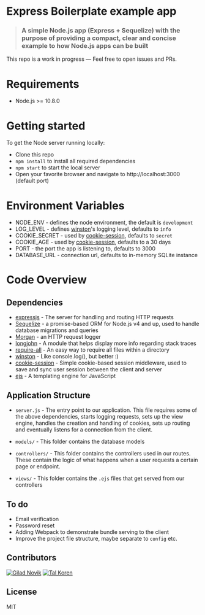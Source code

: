# Express Boilerplate example app

> ### A simple Node.js app (Express + Sequelize) with the purpose of providing a compact, clear and concise example to how Node.js apps can be built

This repo is a work in progress — Feel free to open issues and PRs.

# Requirements

-   Node.js >= 10.8.0

# Getting started

To get the Node server running locally:

-   Clone this repo
-   `npm install` to install all required dependencies
-   `npm start` to start the local server
-   Open your favorite browser and navigate to http://localhost:3000 (default port)

# Environment Variables

-   NODE_ENV - defines the node environment, the default is `development`
-   LOG_LEVEL - defines [winston](https://github.com/winstonjs/winston#logging-levels)'s logging level, defaults to `info`
-   COOKIE_SECRET - used by [cookie-session](https://github.com/expressjs/cookie-session#secret), defaults to `secret`
-   COOKIE_AGE - used by [cookie-session](https://github.com/expressjs/cookie-session#cookie-options), defaults to a 30 days
-   PORT - the port the app is listening to, defaults to 3000
-   DATABASE_URL - connection url, defaults to in-memory SQLite instance

# Code Overview

## Dependencies

-   [expressjs](https://github.com/expressjs/express) - The server for handling and routing HTTP requests
-   [Sequelize](http://docs.sequelizejs.com/) - a promise-based ORM for Node.js v4 and up, used to handle database migrations and queries
-   [Morgan](https://github.com/expressjs/morgan) - an HTTP request logger
-   [longjohn](https://github.com/mattinsler/longjohn) - A module that helps display more info regarding stack traces
-   [require-all](https://github.com/felixge/node-require-all) - An easy way to require all files within a directory
-   [winston](https://github.com/winstonjs/winston) - Like console.log(), but better :)
-   [cookie-session](https://github.com/expressjs/cookie-session) - Simple cookie-based session middleware, used to save and sync user session between the client and server
-   [ejs](http://ejs.co/) - A templating engine for JavaScript

## Application Structure

-   `server.js` - The entry point to our application. This file requires some of the above dependencies, starts logging requests, sets up the view engine, handles the creation and handling of cookies, sets up routing and eventually listens for a connection from the client.

-   `models/` - This folder contains the database models

-   `controllers/` - This folder contains the controllers used in our routes. These contain the logic of what happens when a user requests a certain page or endpoint.

-   `views/` - This folder contains the `.ejs` files that get served from our controllers

## To do

-   Email verification
-   Password reset
-   Adding Webpack to demonstrate bundle serving to the client
-   Improve the project file structure, maybe separate to `config` etc.

## Contributors

[<img title="Gilad Novik" src="https://avatars1.githubusercontent.com/u/417148?s=50&v=4">](https://github.com/giladno)
[<img title="Tal Koren" src="https://avatars1.githubusercontent.com/u/4380333?s=50&v=4">](https://github.com/Ardethian)

## License

MIT
